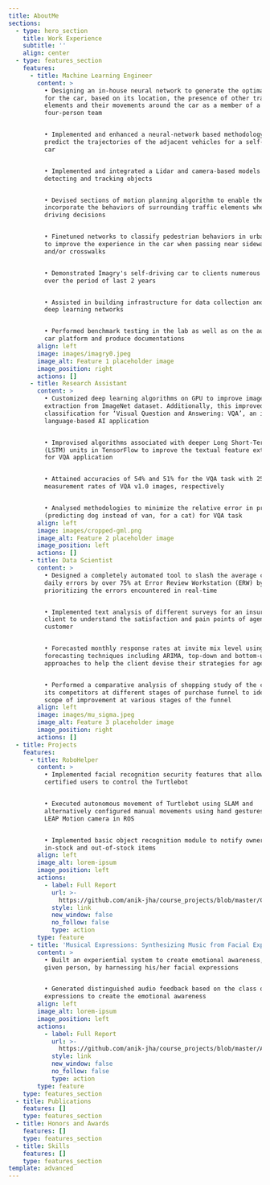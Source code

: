 ```yaml
---
title: AboutMe
sections:
  - type: hero_section
    title: Work Experience
    subtitle: ''
    align: center
  - type: features_section
    features:
      - title: Machine Learning Engineer
        content: >
          • Designing an in-house neural network to generate the optimal path
          for the car, based on its location, the presence of other traffic
          elements and their movements around the car as a member of a
          four-person team


          • Implemented and enhanced a neural-network based methodology to
          predict the trajectories of the adjacent vehicles for a self-driving
          car


          • Implemented and integrated a Lidar and camera-based models for
          detecting and tracking objects


          • Devised sections of motion planning algorithm to enable the car to
          incorporate the behaviors of surrounding traffic elements when making
          driving decisions


          • Finetuned networks to classify pedestrian behaviors in urban areas
          to improve the experience in the car when passing near sidewalks
          and/or crosswalks


          • Demonstrated Imagry's self-driving car to clients numerous times
          over the period of last 2 years


          • Assisted in building infrastructure for data collection and training
          deep learning networks


          • Performed benchmark testing in the lab as well as on the autonomous
          car platform and produce documentations
        align: left
        image: images/imagry0.jpeg
        image_alt: Feature 1 placeholder image
        image_position: right
        actions: []
      - title: Research Assistant
        content: >
          • Customized deep learning algorithms on GPU to improve image feature
          extraction from ImageNet dataset. Additionally, this improved image
          classification for ‘Visual Question and Answering: VQA’, an image +
          language-based AI application  


          • Improvised algorithms associated with deeper Long Short-Term Memory
          (LSTM) units in TensorFlow to improve the textual feature extraction
          for VQA application 


          • Attained accuracies of 54% and 51% for the VQA task with 25% and 1%
          measurement rates of VQA v1.0 images, respectively 


          • Analysed methodologies to minimize the relative error in predictions
          (predicting dog instead of van, for a cat) for VQA task
        align: left
        image: images/cropped-gml.png
        image_alt: Feature 2 placeholder image
        image_position: left
        actions: []
      - title: Data Scientist
        content: >
          • Designed a completely automated tool to slash the average count of
          daily errors by over 75% at Error Review Workstation (ERW) by
          prioritizing the errors encountered in real-time 


          • Implemented text analysis of different surveys for an insurance
          client to understand the satisfaction and pain points of agencies and
          customer


          • Forecasted monthly response rates at invite mix level using multiple
          forecasting techniques including ARIMA, top-down and bottom-up
          approaches to help the client devise their strategies for agencies 


          • Performed a comparative analysis of shopping study of the client and
          its competitors at different stages of purchase funnel to identify the
          scope of improvement at various stages of the funnel
        align: left
        image: images/mu_sigma.jpeg
        image_alt: Feature 3 placeholder image
        image_position: right
        actions: []
  - title: Projects
    features:
      - title: RoboHelper
        content: >
          • Implemented facial recognition security features that allow only
          certified users to control the Turtlebot


          • Executed autonomous movement of Turtlebot using SLAM and
          alternatively configured manual movements using hand gestures through
          LEAP Motion camera in ROS


          • Implemented basic object recognition module to notify owners for
          in-stock and out-of-stock items
        align: left
        image_alt: lorem-ipsum
        image_position: left
        actions:
          - label: Full Report
            url: >-
              https://github.com/anik-jha/course_projects/blob/master/CSE591_Perception_in_Robotics_Report.pdf
            style: link
            new_window: false
            no_follow: false
            type: action
        type: feature
      - title: 'Musical Expressions: Synthesizing Music from Facial Expressions'
        content: >
          • Built an experiential system to create emotional awareness, of a
          given person, by harnessing his/her facial expressions  


          • Generated distinguished audio feedback based on the class of
          expressions to create the emotional awareness
        align: left
        image_alt: lorem-ipsum
        image_position: left
        actions:
          - label: Full Report
            url: >-
              https://github.com/anik-jha/course_projects/blob/master/AME520_Understanding_Activity_Report.pdf
            style: link
            new_window: false
            no_follow: false
            type: action
        type: feature
    type: features_section
  - title: Publications
    features: []
    type: features_section
  - title: Honors and Awards
    features: []
    type: features_section
  - title: Skills
    features: []
    type: features_section
template: advanced
---
```

